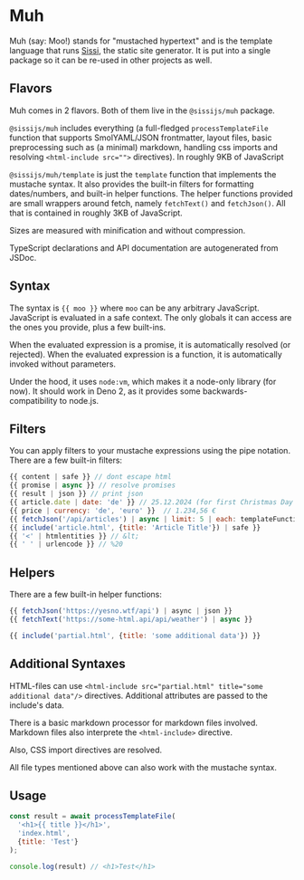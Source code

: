 # Muh

Muh (say: Moo!) stands for "mustached hypertext" and is the template language that runs [Sissi](https://sissi.js.org), the static site generator. It is put into a single package so it can be re-used in other projects as well.

## Flavors

Muh comes in 2 flavors. Both of them live in the `@sissijs/muh` package.

`@sissijs/muh` includes everything (a full-fledged `processTemplateFile` function that supports SmolYAML/JSON frontmatter, layout files, basic preprocessing such as (a minimal) markdown, handling css imports and resolving `<html-include src="">` directives). In roughly 9KB of JavaScript

`@sissijs/muh/template` is just the `template` function that implements the mustache syntax. It also provides the built-in filters for formatting dates/numbers, and built-in helper functions. The helper functions provided are small wrappers around fetch, namely `fetchText()` and `fetchJson()`. All that is contained in roughly 3KB of JavaScript.

Sizes are measured with minification and without compression.

TypeScript declarations and API documentation are autogenerated from JSDoc.

## Syntax

The syntax is `{{ moo }}` where `moo` can be any arbitrary JavaScript. JavaScript is evaluated in a safe context. The only globals it can access are the ones you provide, plus a few built-ins.

When the evaluated expression is a promise, it is automatically resolved (or rejected). When the evaluated expression is a function, it is automatically invoked without parameters.

Under the hood, it uses `node:vm`, which makes it a node-only library (for now). It should work in Deno 2, as it provides some backwards-compatibility to node.js.

## Filters

You can apply filters to your mustache expressions using the pipe notation. There are a few built-in filters:

```js
{{ content | safe }} // dont escape html
{{ promise | async }} // resolve promises
{{ result | json }} // print json
{{ article.date | date: 'de' }} // 25.12.2024 (for first Christmas Day 2024)
{{ price | currency: 'de', 'euro' }}  // 1.234,56 €
{{ fetchJson('/api/articles') | async | limit: 5 | each: templateFunction }} 
{{ include('article.html', {title: 'Article Title'}) | safe }}
{{ '<' | htmlentities }} // &lt;
{{ ' ' | urlencode }} // %20
```

## Helpers

There are a few built-in helper functions:

```js
{{ fetchJson('https://yesno.wtf/api') | async | json }}
{{ fetchText('https://some-html.api/api/weather') | async }}

{{ include('partial.html', {title: 'some additional data'}) }}
```

## Additional Syntaxes

HTML-files can use `<html-include src="partial.html" title="some additional data"/>` directives.
Additional attributes are passed to the include's data.

There is a basic markdown processor for markdown files involved.
Markdown files also interprete the `<html-include>` directive.

Also, CSS import directives are resolved.

All file types mentioned above can also work with the mustache syntax.

## Usage

```js
const result = await processTemplateFile(
  '<h1>{{ title }}</h1>',
  'index.html', 
  {title: 'Test'}
);

console.log(result) // <h1>Test</h1>
```
